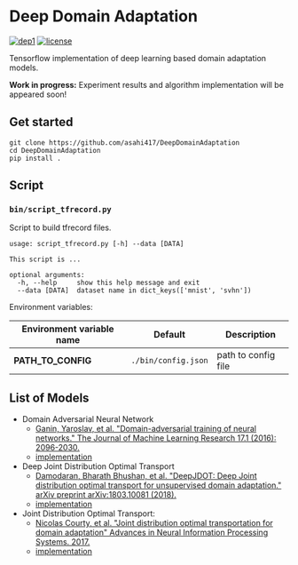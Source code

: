 # Deep Domain Adaptation
[![dep1](https://img.shields.io/badge/Tensorflow-1.3+-blue.svg)](https://www.tensorflow.org/)
[![license](https://img.shields.io/badge/License-MIT-brightgreen.svg)](https://github.com/asahi417/WassersteinGAN/blob/master/LICENSE)

Tensorflow implementation of deep learning based domain adaptation models.

**Work in progress:** Experiment results and algorithm implementation will be appeared soon! 


## Get started

```
git clone https://github.com/asahi417/DeepDomainAdaptation
cd DeepDomainAdaptation
pip install .
```

## Script
### `bin/script_tfrecord.py`

Script to build tfrecord files.

```
usage: script_tfrecord.py [-h] --data [DATA]

This script is ...

optional arguments:
  -h, --help     show this help message and exit
  --data [DATA]  dataset name in dict_keys(['mnist', 'svhn'])
```

Environment variables:

| Environment variable name              | Default                                   | Description         |
| -------------------------------------- | ----------------------------------------- | ------------------- |
| **PATH_TO_CONFIG**                     | `./bin/config.json`                       | path to config file |


## List of Models
- Domain Adversarial Neural Network 
    - [Ganin, Yaroslav, et al. "Domain-adversarial training of neural networks." The Journal of Machine Learning Research 17.1 (2016): 2096-2030.](https://arxiv.org/pdf/1505.07818.pdf)
    - [implementation](./deep_da/model/dann.py)
- Deep Joint Distribution Optimal Transport
    - [Damodaran, Bharath Bhushan, et al. "DeepJDOT: Deep Joint distribution optimal transport for unsupervised domain adaptation." arXiv preprint arXiv:1803.10081 (2018).](https://arxiv.org/pdf/1803.10081.pdf)
    - [implementation](./deep_da/model/jdot.py)
- Joint Distribution Optimal Transport: 
    - [Nicolas Courty, et al. "Joint distribution optimal transportation for domain adaptation" Advances in Neural Information Processing Systems. 2017.](https://arxiv.org/pdf/1705.08848.pdf)
    - [implementation](./deep_da/model/jdot.py)



